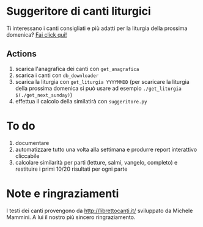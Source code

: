 # Suggeritore di canti liturgici

Ti interessano i canti consigliati e più adatti per la liturgia della prossima domenica? [Fai click qui!](suggerimenti.md)

## Actions
1. scarica l'anagrafica dei canti con `get_anagrafica`
1. scarica i canti con `db_downloader`
1. scarica la liturgia con `get_liturgia YYYYMMDD` (per scaricare la liturgia della prossima domenica si può usare ad esempio `./get_liturgia $(./get_next_sunday)`)
1. effettua il calcolo della similatirà con `suggeritore.py`

# To do
1. documentare
1. automatizzare tutto una volta alla settimana e produrre report interattivo cliccabile
1. calcolare similarità per parti (letture, salmi, vangelo, completo) e restituire i primi 10/20 risultati per ogni parte

# Note e ringraziamenti
I testi dei canti provengono da http://librettocanti.it/ sviluppato da Michele Mammini. A lui il nostro più sincero ringraziamento.
